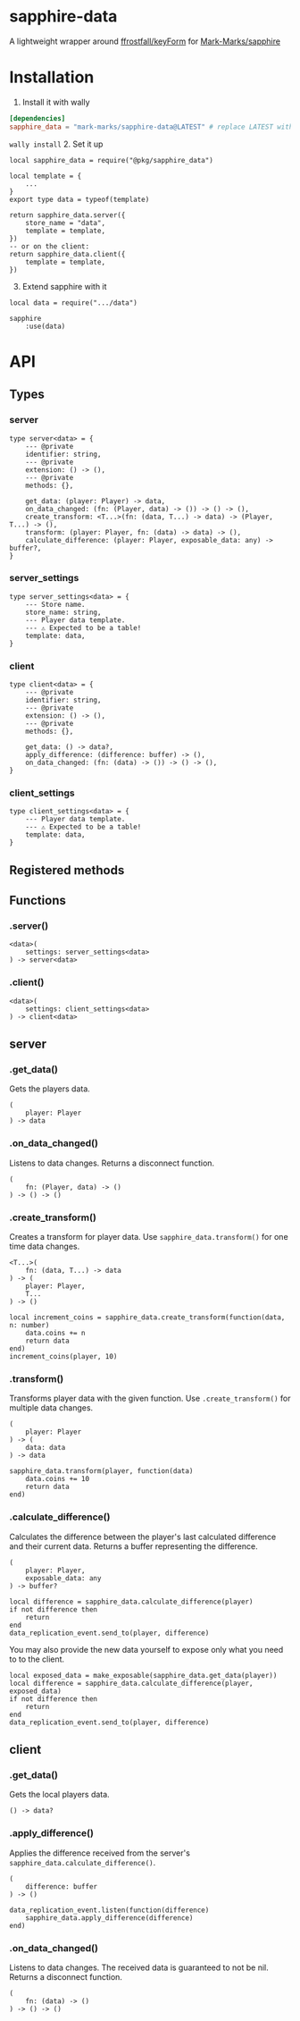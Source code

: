 # sapphire-data
A lightweight wrapper around [ffrostfall/keyForm](https://github.com/ffrostfall/keyForm) for [Mark-Marks/sapphire](https://github.com/Mark-Marks/sapphire)

# Installation
1. Install it with wally
```toml
[dependencies]
sapphire_data = "mark-marks/sapphire-data@LATEST" # replace LATEST with the latest version
```
`wally install`
2. Set it up
```luau
local sapphire_data = require("@pkg/sapphire_data")

local template = {
    ...
}
export type data = typeof(template)

return sapphire_data.server({
    store_name = "data",
    template = template,
})
-- or on the client:
return sapphire_data.client({
    template = template,
})
```
3. Extend sapphire with it
```luau
local data = require(".../data")

sapphire
    :use(data)
```

# API

## Types

### server<data>
```luau
type server<data> = {
    --- @private
    identifier: string,
    --- @private
    extension: () -> (),
    --- @private
    methods: {},

    get_data: (player: Player) -> data,
    on_data_changed: (fn: (Player, data) -> ()) -> () -> (),
    create_transform: <T...>(fn: (data, T...) -> data) -> (Player, T...) -> (),
    transform: (player: Player, fn: (data) -> data) -> (),
    calculate_difference: (player: Player, exposable_data: any) -> buffer?,
}
```

### server_settings<data>
```luau
type server_settings<data> = {
    --- Store name.
    store_name: string,
    --- Player data template.
    --- ⚠️ Expected to be a table!
    template: data,
}
```

### client<data>
```luau
type client<data> = {
    --- @private
    identifier: string,
    --- @private
    extension: () -> (),
    --- @private
    methods: {},

    get_data: () -> data?,
    apply_difference: (difference: buffer) -> (),
    on_data_changed: (fn: (data) -> ()) -> () -> (),
}
```

### client_settings<data>
```luau
type client_settings<data> = {
    --- Player data template.
    --- ⚠️ Expected to be a table!
    template: data,
}
```

## Registered methods

## Functions

### .server()
```luau
<data>(
    settings: server_settings<data>
) -> server<data>
```

### .client()
```luau
<data>(
    settings: client_settings<data>
) -> client<data>
```

## server<data>

### .get_data()
Gets the players data.
```luau
(
    player: Player
) -> data
```

### .on_data_changed()
Listens to data changes. Returns a disconnect function.
```luau
(
    fn: (Player, data) -> ()
) -> () -> ()
```

### .create_transform()
Creates a transform for player data.
Use `sapphire_data.transform()` for one time data changes.
```luau
<T...>(
    fn: (data, T...) -> data
) -> (
    player: Player,
    T...
) -> ()
```
```luau
local increment_coins = sapphire_data.create_transform(function(data, n: number)
    data.coins += n
    return data
end)
increment_coins(player, 10)
```

### .transform()
Transforms player data with the given function.
Use `.create_transform()` for multiple data changes.
```luau
(
    player: Player
) -> (
    data: data
) -> data
```
```luau
sapphire_data.transform(player, function(data)
    data.coins += 10
    return data
end)
```

### .calculate_difference()
Calculates the difference between the player's last calculated difference and their current data.
Returns a buffer representing the difference.
```luau
(
    player: Player,
    exposable_data: any
) -> buffer?
```
```luau
local difference = sapphire_data.calculate_difference(player)
if not difference then
    return
end
data_replication_event.send_to(player, difference)
```
You may also provide the new data yourself to expose only what you need to to the client.
```luau
local exposed_data = make_exposable(sapphire_data.get_data(player))
local difference = sapphire_data.calculate_difference(player, exposed_data)
if not difference then
    return
end
data_replication_event.send_to(player, difference)
```

## client<data>

### .get_data()
Gets the local players data.
```luau
() -> data?
```

### .apply_difference()
Applies the difference received from the server's `sapphire_data.calculate_difference()`.
```luau
(
    difference: buffer
) -> ()
```
```luau
data_replication_event.listen(function(difference)
    sapphire_data.apply_difference(difference)
end)
```

### .on_data_changed()
Listens to data changes. The received data is guaranteed to not be nil.
Returns a disconnect function.
```luau
(
    fn: (data) -> ()
) -> () -> ()
